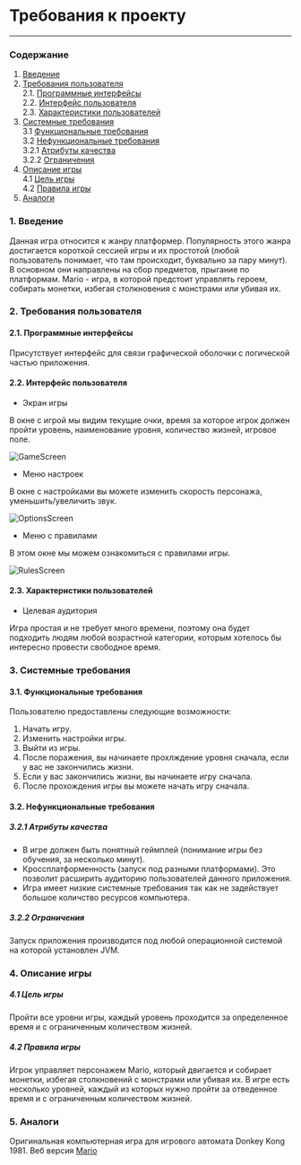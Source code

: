 # Требования к проекту
---
### Содержание
1. [Введение](#1)
2. [Требования пользователя](#2) <br>
  2.1. [Программные интерфейсы](#2.1) <br>
  2.2. [Интерфейс пользователя](#2.2) <br>
  2.3. [Характеристики пользователей](#2.3) <br>
3. [Системные требования](#3) <br>
  3.1 [Функциональные требования](#3.1) <br>
  3.2 [Нефункциональные требования](#3.2) <br>
    3.2.1 [Атрибуты качества](#3.2.1) <br>
    3.2.2 [Ограничения](#3.2.2) <br>
4. [Описание игры](#4) <br>
  4.1 [Цель игры](#4.1) <br>
  4.2 [Правила игры](#4.2) <br>
5. [Аналоги](#5) <br>

### 1. Введение <a name="1"></a>
Данная игра относится к жанру платформер. Популярность этого жанра достигается короткой сессией игры и их простотой 
(любой пользователь понимает, что там происходит, буквально за пару минут). В основном они направлены на сбор предметов, прыгание по платформам. 
Mario - игра, в которой предстоит управлять героем, собирать монетки, избегая столкновения с монстрами или убивая их.

### 2. Требования пользователя <a name="2"></a>
#### 2.1. Программные интерфейсы <a name="2.1"></a>
Присутствует интерфейс для связи графической оболочки с логической частью приложения.
#### 2.2. Интерфейс пользователя <a name="2.2"></a>
- Экран игры

В окне с игрой мы видим текущие очки, время за которое игрок должен пройти уровень, наименование уровня, количество жизней,  игровое поле.

![GameScreen](https://github.com/PaulChukhonski/Mario/blob/master/Images/game_screen.png)

- Меню настроек

В окне с настройками вы можете изменить скорость персонажа, уменьшить/увеличить звук.

![OptionsScreen](https://github.com/PaulChukhonski/Mario/blob/master/Images/options_screen.png)

- Меню с правилами

В этом окне мы можем ознакомиться с правилами игры.

![RulesScreen](https://github.com/PaulChukhonski/Mario/blob/master/Images/rules_screen.png)

#### 2.3. Характеристики пользователей <a name="2.3"></a>
- Целевая аудитория

Игра простая и не требует много времени, поэтому она будет подходить людям любой возрастной категории, которым хотелось бы интересно провести свободное время.

### 3. Системные требования <a name="3"></a>
#### 3.1. Функциональные требования <a name="3.1"></a>
Пользователю предоставлены следующие возможности:
   1. Начать игру.
   2. Изменить настройки игры.
   3. Выйти из игры.
   4. После поражения, вы начинаете прохлждение уровня сначала, если у вас не закончились жизни.
   5. Если у вас закончились жизни, вы начинаете игру сначала.
   6. После прохождения игры вы можете начать игру сначала.

#### 3.2. Нефункциональные требования <a name="3.2"></a>
##### 3.2.1 Атрибуты качества <a name="3.2.1"></a>
- В игре должен быть понятный геймплей (понимание игры без обучения, за несколько минут).
- Кроссплатформенность (запуск под разными платформами). Это позволит расширить аудиторию пользователей данного приложения.
- Игра имеет низкие системные требования так как не задействует большое количство ресурсов компьютера.
##### 3.2.2 Ограничения <a name="3.2.2"></a>
Запуск приложения производится под любой операционной системой на которой установлен JVM.

### 4. Описание игры <a name="4"></a>
  ##### 4.1 Цель игры <a name="4.1"></a>
Пройти все уровни игры, каждый уровень проходится за определенное время и с ограниченным количеством жизней. 
  ##### 4.2 Правила игры <a name="4.2"></a>
  Игрок управляет персонажем Mario, который двигается и собирает монетки, избегая столкновений с монстрами или убивая их. В игре есть несколько уровней, каждый из которых нужно пройти за отведенное время и с ограниченным количеством жизней.
  
### 5. Аналоги <a name="5"></a>
Оригинальная компьютерная игра для игрового автомата Donkey Kong 1981.
Веб версия [Mario](http://www.game01.ru/?id=68507)
